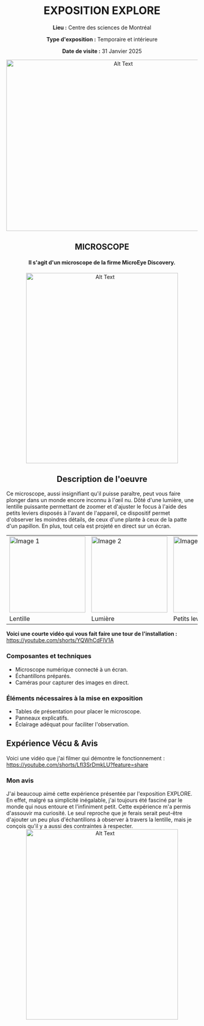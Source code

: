 <h1 align="center">EXPOSITION EXPLORE</h1>

<div align=center>
  
**Lieu :** Centre des sciences de Montréal
<br>
  
**Type d'exposition :** Temporaire et intérieure
<br>
  
**Date de visite :** 31 Janvier 2025
</div>


<div align="center">
<img src="https://github.com/MrPoutineQc/H25_V11_inspirations_ZACKARYWARREN/blob/main/centre_des_sciences/media/centre_des_sciences.jpg" alt="Alt Text" width="600" height="450">
</div>

<h2 align="center">MICROSCOPE</h2>

<h4 align="center">Il s'agit d'un microscope de la firme MicroEye Discovery.</h4>

<div align="center">
<img src="https://github.com/MrPoutineQc/H25_V11_inspirations_ZACKARYWARREN/blob/main/centre_des_sciences/media/vue_ensemble.jpg" alt="Alt Text" width="400" height="500">
</div>

<h2 align="center">Description de l'oeuvre</h2>

Ce microscope, aussi insignifiant qu'il puisse paraître, peut vous faire plonger dans un monde encore inconnu à l'œil nu. Dôté d'une lumière, une lentille puissante permettant de zoomer et d'ajuster le focus à l'aide des petits leviers disposés à l'avant de l'appareil, ce dispositif permet d'observer les moindres détails, de ceux d'une plante à ceux de la patte d'un papillon. En plus, tout cela est projeté en direct sur un écran.

<table align="center">
  <tr>
    <td><img src="https://github.com/MrPoutineQc/H25_V11_inspirations_ZACKARYWARREN/blob/main/centre_des_sciences/media/objectif_optique.jpg" alt="Image 1" width="200"></td>
    <td><img src="https://github.com/MrPoutineQc/H25_V11_inspirations_ZACKARYWARREN/blob/main/centre_des_sciences/media/lumiere.jpg" alt="Image 2" width="200"></td>
    <td><img src="https://github.com/MrPoutineQc/H25_V11_inspirations_ZACKARYWARREN/blob/main/centre_des_sciences/media/commande.jpg" alt="Image 3" width="200"></td>
  </tr>
  <tr>
    <td>Lentille</td>
    <td>Lumière</td>
    <td>Petits leviers</td>
  </tr>
</table>

**Voici une courte vidéo qui vous fait faire une tour de l'installation :** https://youtube.com/shorts/YQWhCdFlV1A

<h3>Composantes et techniques</h3>
<ul>
    <li>Microscope numérique connecté à un écran.</li>
    <li>Échantillons préparés.</li>
    <li>Caméras pour capturer des images en direct.</li>
</ul>

<h3>Éléments nécessaires à la mise en exposition</h3>
<ul>
    <li>Tables de présentation pour placer le microscope.</li>
    <li>Panneaux explicatifs.</li>
    <li>Éclairage adéquat pour faciliter l'observation.</li>
</ul>

<h2>Expérience Vécu & Avis</h2>

Voici une vidéo que j'ai filmer qui démontre le fonctionnement : https://youtube.com/shorts/Lfl3SrDmkLU?feature=share

<h3>Mon avis</h3>
J'ai beaucoup aimé cette expérience présentée par l'exposition EXPLORE. En effet, malgré sa simplicité inégalable, j'ai toujours été fasciné par le monde qui nous entoure et l'infiniment petit. Cette expérience m'a permis d'assouvir ma curiosité. Le seul reproche que je ferais serait peut-être d'ajouter un peu plus d'échantillons à observer à travers la lentille, mais je conçois qu'il y a aussi des contraintes à respecter.

<div align="center">
<img src="https://github.com/MrPoutineQc/H25_V11_inspirations_ZACKARYWARREN/blob/main/centre_des_sciences/media/moi_devant.jpg" alt="Alt Text" width="400" height="500">
</div>






